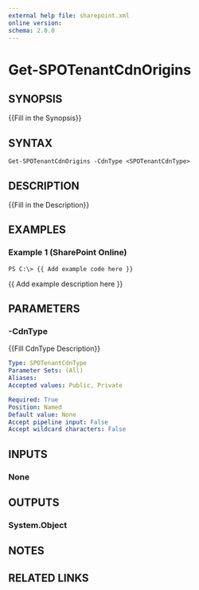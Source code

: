 ```yaml
---
external help file: sharepoint.xml
online version: 
schema: 2.0.0
---
```


# Get-SPOTenantCdnOrigins

## SYNOPSIS
{{Fill in the Synopsis}}

## SYNTAX

```
Get-SPOTenantCdnOrigins -CdnType <SPOTenantCdnType>
```

## DESCRIPTION
{{Fill in the Description}}

## EXAMPLES

### Example 1 (SharePoint Online)
```
PS C:\> {{ Add example code here }}
```

{{ Add example description here }}

## PARAMETERS

### -CdnType
{{Fill CdnType Description}}

```yaml
Type: SPOTenantCdnType
Parameter Sets: (All)
Aliases: 
Accepted values: Public, Private

Required: True
Position: Named
Default value: None
Accept pipeline input: False
Accept wildcard characters: False
```

## INPUTS

### None

## OUTPUTS

### System.Object

## NOTES

## RELATED LINKS

